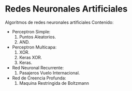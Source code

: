 # Redes Neuronales Artificiales

Algoritmos de redes neuronales artificiales
Contenido:
- Perceptron Simple:
    1. Puntos Aleatorios.
    2. AND.
- Perceptron Multicapa:
    1. XOR.
    2. Keras XOR.
    3. Keras.
- Red Neuronal Recurrente:
    1. Pasajeros Vuelo Internacional.
- Red de Creencia Profunda:
    1. Maquina Restringida de Boltzmann